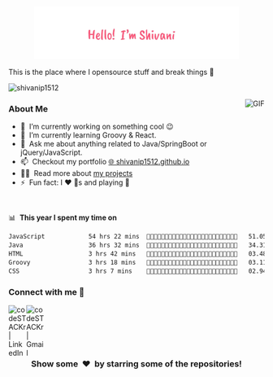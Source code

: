 <p align="center"><a href="https://shivanip1512.github.io"><img width="80%" alt="Hello, I'm Shivani I do open source!" src="./assets/readme header.png"/></a></p>

This is the place where I opensource stuff and break things :rofl:

<p align="left"> <img src="https://komarev.com/ghpvc/?username=shivanip1512&color=blue" alt="shivanip1512" /> </p>

<img align="right" height="200px" alt="GIF" src="https://i.pinimg.com/originals/e4/26/70/e426702edf874b181aced1e2fa5c6cde.gif" />

### About Me

- 🔭 &nbsp;I’m currently working on something cool :wink:
- 🌱 &nbsp;I’m currently learning Groovy & React.
- 💬 &nbsp;Ask me about anything related to Java/SpringBoot or jQuery/JavaScript.
- 📫 &nbsp;Checkout my portfolio [🌐 shivanip1512.github.io](https://shivanip1512.github.io/)
- 👨‍💻 &nbsp;Read more about [my projects](https://shivanip1512.github.io/index.html#projects-section)
- ⚡ &nbsp;Fun fact: I :heart: :dog:s and playing :badminton:

<br>

📊 &nbsp;**This year I spent my time on**
<!--START_SECTION:waka-->

```txt
JavaScript            54 hrs 22 mins  💜💜💜💜💜💜💜💜💜💜💜💜💜💛💛💛💛💛💛💛💛💛💛💛💛   51.05 %
Java                  36 hrs 32 mins  💜💜💜💜💜💜💜💜💜💛💛💛💛💛💛💛💛💛💛💛💛💛💛💛💛   34.31 %
HTML                  3 hrs 42 mins   💜💛💛💛💛💛💛💛💛💛💛💛💛💛💛💛💛💛💛💛💛💛💛💛💛   03.48 %
Groovy                3 hrs 18 mins   💜💛💛💛💛💛💛💛💛💛💛💛💛💛💛💛💛💛💛💛💛💛💛💛💛   03.11 %
CSS                   3 hrs 7 mins    💜💛💛💛💛💛💛💛💛💛💛💛💛💛💛💛💛💛💛💛💛💛💛💛💛   02.94 %
```

<!--END_SECTION:waka-->

### Connect with me 👋

[<img align="left" alt="codeSTACKr | LinkedIn" width="35px" src="https://cdn.jsdelivr.net/npm/simple-icons@v3/icons/linkedin.svg" />](https://www.linkedin.com/in/shivanip1512/)
[<img align="left" alt="codeSTACKr | Gmail" width="35px" src="https://cdn.jsdelivr.net/npm/simple-icons@v3/icons/gmail.svg" />](mailto:shivanipacharne1512@gmail.com)
<br>
<br>

<br>
<br>
<h3 align="center">Show some &nbsp;❤️&nbsp; by starring some of the repositories!</h3>
